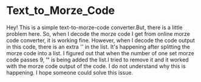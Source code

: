 # Text_to_Morze_Code

Hey!
This is a simple text-to-morze-code converter.But, there is a little problem here.
So, when I decode the morze code I get from online morze code converter, it is working fine. However, when I decode the code output in this code, there is 
an extra '' in the list. It's happening after splitting the morze code into a list. I figured out that when the number of one set morze code passes 9, 
**''** is being added the list.I tried to remove it and it worked with the morze code output of the code. 
I do not understand why this is happening. I hope someone could solve this issue.
